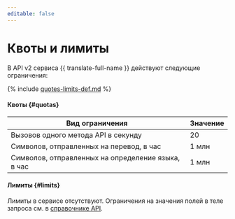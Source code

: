 ```yaml
---
editable: false
---
```


# Квоты и лимиты

В API v2 сервиса {{ translate-full-name }} действуют следующие ограничения:

{% include [quotes-limits-def.md](../../_includes/quotes-limits-def.md) %}

#### Квоты {#quotas}
Вид ограничения | Значение
----- | -----
Вызовов одного метода API в секунду | 20
Символов, отправленных на перевод, в час | 1 млн
Символов, отправленных на определение языка, в час | 1 млн

#### Лимиты {#limits}

Лимиты в сервисе отсутствуют. Ограничения на значения полей в теле запроса см. в [справочнике API](api-ref/Translation/).